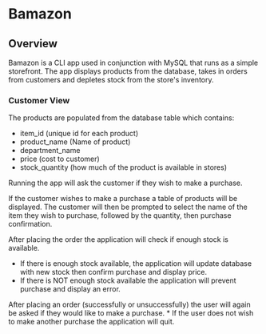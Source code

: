 # Bamazon

## Overview
Bamazon is a CLI app used in conjunction with MySQL that runs as a simple storefront. The app displays products from the database, takes in orders from customers and depletes stock from the store's inventory.

### Customer View
The products are populated from the database table which contains:
* item_id (unique id for each product)
* product_name (Name of product)
* department_name
* price (cost to customer)  
* stock_quantity (how much of the product is available in stores)

Running the app will ask the customer if they wish to make a purchase.


If the customer wishes to make a purchase a table of products will be displayed. The customer will then be prompted to select the name of the item they wish to purchase, followed by the quantity, then purchase confirmation.

After placing the order the application will check if enough stock is available.
* If there is enough stock available, the application will update database with new stock then confirm purchase and display price.
* If there is NOT enough stock available the application will prevent purchase and display an error.

After placing an order (successfully or unsuccessfully) the user will again be asked if they would like to make a purchase.
    * If the user does not wish to make another purchase the application will quit.
